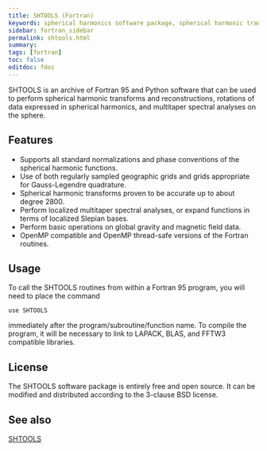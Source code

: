 ```yaml
---
title: SHTOOLS (Fortran)
keywords: spherical harmonics software package, spherical harmonic transform, legendre functions, multitaper spectral analysis, fortran, Python, gravity, magnetic field
sidebar: fortran_sidebar
permalink: shtools.html
summary:
tags: [fortran]
toc: false
editdoc: fdoc
---
```


SHTOOLS is an archive of Fortran 95 and Python software that can be used to perform spherical harmonic transforms and reconstructions, rotations of data expressed in spherical harmonics, and multitaper spectral analyses on the sphere.

## Features

* Supports all standard normalizations and phase conventions of the spherical harmonic functions.
* Use of both regularly sampled geographic grids and grids appropriate for Gauss-Legendre quadrature.
* Spherical harmonic transforms proven to be accurate up to about degree 2800.
* Perform localized multitaper spectral analyses, or expand functions in terms of localized Slepian bases.
* Perform basic operations on global gravity and magnetic field data.
* OpenMP compatible and OpenMP thread-safe versions of the Fortran routines.

## Usage

To call the SHTOOLS routines from within a Fortran 95 program, you will need to place the command

    use SHTOOLS

immediately after the program/subroutine/function name. To compile the program, it will be necessary to link to LAPACK, BLAS, and FFTW3 compatible libraries.

## License

The SHTOOLS software package is entirely free and open source. It can be modified and distributed according to the 3-clause BSD license.

## See also

[SHTOOLS](shtools.oca.eu)
